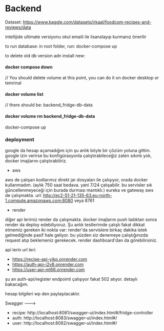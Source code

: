 # Backend

Dataset:
https://www.kaggle.com/datasets/irkaal/foodcom-recipes-and-reviews/data

intellijide ultimate versiyonu okul emaili ile lisanslayıp kurmanız önerilir

to run database:
in root folder, run:
docker-compose up

to delete old db version adn install new:
#### docker compose down
// You should delete volume at this point, you can do it on docker desktop or temrinal
#### docker volume list 
// there should be: backend_fridge-db-data
#### docker volume rm backend_fridge-db-data

docker-compose up

### deployment

google da hesap açamadığım için şu anlık böyle bir çözüm yoluna gittim. google izin verirse bu konfigürasyonla çalıştırabileceğiz zaten sıkıntı yok, docker imajlarını çalıştırabiliriz.

- aws

aws de çalışan kodlarımız direkt jar dosyaları ile çalışıyor, orada docker kullanmadım. (aylık 750 saat bedava. yani 7/24 çalışabilir. bu servisler sık güncellenmeyeceği için burada durması mantıklı.)
eureka ve gateway aws de çalışmakta. url: http://ec2-51-21-135-63.eu-north-1.compute.amazonaws.com:8080 veya 8761

- render

diğer api lerimiz render da çalışmakta. docker imajlarını push ladıktan sonra render da deploy edebiliyoruz.
Şu anlık testlerimde çalıştı fakat dikkat etmemiz gereken iki nokta var:
render'da servislere birkaç dakika istek gelmediğinde pasif hale geliyor. bu yüzden siz denemeye çalıştığınızda request atıp beklemeniz gerekecek. render dashboard'dan da görebilirsiniz. 

api lerin url leri:
- https://recipe-api-yikp.onrender.com
- https://auth-api-i2v8.onrender.com
- https://user-api-ml66.onrender.com

şu an auth-api/register endpointi çalışıyor fakat 502 atıyor. detaylı bakacağım.

hesap bilgileri wp den paylaşılacaktır.


Swagger --->
- recipe: http://localhost:8081/swagger-ui/index.html#/fridge-controller
- auth: http://localhost:8083/swagger-ui/index.html#/
- user: http://localhost:8082/swagger-ui/index.html#/

